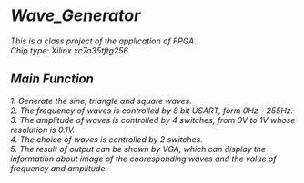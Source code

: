 # *Wave_Generator*
*This is a class project of the application of FPGA.*  
*Chip type: Xilinx xc7a35tftg256.*  
## *Main Function*
*1. Generate the sine, triangle and square waves.*  
*2. The frequency of waves is controlled by 8 bit USART, form 0Hz - 255Hz.*  
*3. The amplitude of waves is controlled by 4 switches, from 0V to 1V whose resolution is 0.1V.*  
*4. The choice of waves is controlled by 2 switches.*  
*5. The result of output can be shown by VGA, which can display the information about image of the cooresponding waves and the value of frequency and amplitude.*
